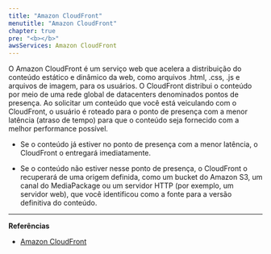 ```yaml
---
title: "Amazon CloudFront"
menutitle: "Amazon CloudFront"
chapter: true
pre: "<b></b>"
awsServices: Amazon CloudFront
---
```


O Amazon CloudFront é um serviço web que acelera a distribuição do conteúdo estático e dinâmico da web, como arquivos .html, .css, .js e arquivos de imagem, para os usuários. O CloudFront distribui o conteúdo por meio de uma rede global de datacenters denominados pontos de presença. Ao solicitar um conteúdo que você está veiculando com o CloudFront, o usuário é roteado para o ponto de presença com a menor latência (atraso de tempo) para que o conteúdo seja fornecido com a melhor performance possível.

- Se o conteúdo já estiver no ponto de presença com a menor latência, o CloudFront o entregará imediatamente.

- Se o conteúdo não estiver nesse ponto de presença, o CloudFront o recuperará de uma origem definida, como um bucket do Amazon S3, um canal do MediaPackage ou um servidor HTTP (por exemplo, um servidor web), que você identificou como a fonte para a versão definitiva do conteúdo.



---
**Referências**
- [Amazon CloudFront](https://docs.aws.amazon.com/pt_br/AmazonCloudFront/latest/DeveloperGuide/Introduction.html)
